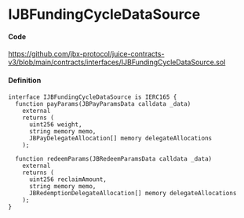 # IJBFundingCycleDataSource

#### Code

https://github.com/jbx-protocol/juice-contracts-v3/blob/main/contracts/interfaces/IJBFundingCycleDataSource.sol

#### Definition

```
interface IJBFundingCycleDataSource is IERC165 {
  function payParams(JBPayParamsData calldata _data)
    external
    returns (
      uint256 weight,
      string memory memo,
      JBPayDelegateAllocation[] memory delegateAllocations
    );

  function redeemParams(JBRedeemParamsData calldata _data)
    external
    returns (
      uint256 reclaimAmount,
      string memory memo,
      JBRedemptionDelegateAllocation[] memory delegateAllocations
    );
}
```
